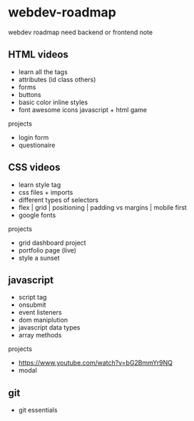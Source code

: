 # webdev-roadmap
 webdev roadmap
 need backend or frontend note

## HTML videos
- learn all the tags
- attributes (id class others)
- forms
- buttons
- basic color inline styles
- font awesome icons
javascript + html game


projects
- login form
- questionaire

## CSS videos
- learn style tag
- css files + imports
- different types of selectors
- flex | grid | positioning | padding vs margins | mobile first
- google fonts

projects
- grid dashboard project
- portfolio page (live)
- style a sunset

## javascript

- script tag
- onsubmit
- event listeners
- dom maniplution
- javascript data types
- array methods

projects
- https://www.youtube.com/watch?v=bG2BmmYr9NQ
- modal

## git
- git essentials
